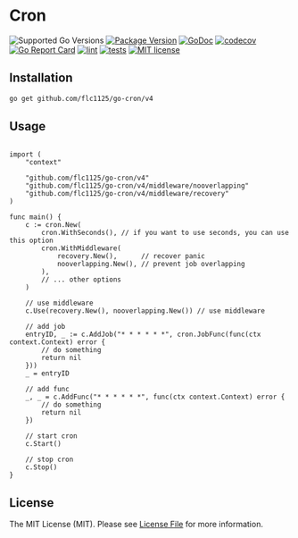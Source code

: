# Cron

![Supported Go Versions](https://img.shields.io/badge/Go-%3E%3D1.18-blue)
[![Package Version](https://badgen.net/github/release/flc1125/go-cron/stable)](https://github.com/flc1125/go-cron/releases)
[![GoDoc](https://pkg.go.dev/badge/github.com/flc1125/go-cron/v4)](https://pkg.go.dev/github.com/flc1125/go-cron/v4)
[![codecov](https://codecov.io/gh/flc1125/go-cron/graph/badge.svg?token=mXNvrv22JH)](https://codecov.io/gh/flc1125/go-cron)
[![Go Report Card](https://goreportcard.com/badge/github.com/flc1125/go-cron)](https://goreportcard.com/report/github.com/flc1125/go-cron)
[![lint](https://github.com/flc1125/go-cron/actions/workflows/lint.yml/badge.svg)](https://github.com/flc1125/go-cron/actions/workflows/lint.yml)
[![tests](https://github.com/flc1125/go-cron/actions/workflows/test.yml/badge.svg)](https://github.com/flc1125/go-cron/actions/workflows/test.yml)
[![MIT license](https://img.shields.io/badge/license-MIT-brightgreen.svg)](https://opensource.org/licenses/MIT)

## Installation

```bash
go get github.com/flc1125/go-cron/v4
```

## Usage

```gopackage main

import (
	"context"

	"github.com/flc1125/go-cron/v4"
	"github.com/flc1125/go-cron/v4/middleware/nooverlapping"
	"github.com/flc1125/go-cron/v4/middleware/recovery"
)

func main() {
	c := cron.New(
		cron.WithSeconds(), // if you want to use seconds, you can use this option
		cron.WithMiddleware(
			recovery.New(),      // recover panic
			nooverlapping.New(), // prevent job overlapping
		),
		// ... other options
	)

	// use middleware
	c.Use(recovery.New(), nooverlapping.New()) // use middleware

	// add job
	entryID, _ := c.AddJob("* * * * * *", cron.JobFunc(func(ctx context.Context) error {
		// do something
		return nil
	}))
	_ = entryID

	// add func
	_, _ = c.AddFunc("* * * * * *", func(ctx context.Context) error {
		// do something
		return nil
	})

	// start cron
	c.Start()

	// stop cron
	c.Stop()
}
```

## License

The MIT License (MIT). Please see [License File](LICENSE) for more information.
